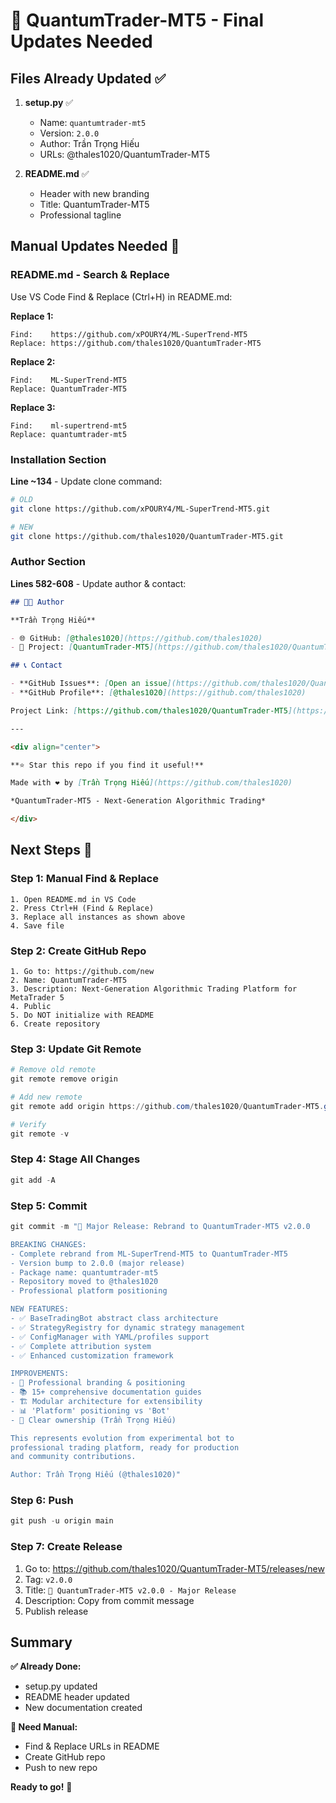 # 🚀 QuantumTrader-MT5 - Final Updates Needed

## Files Already Updated ✅

1. **setup.py** ✅
   - Name: `quantumtrader-mt5`
   - Version: `2.0.0`
   - Author: Trần Trọng Hiếu
   - URLs: @thales1020/QuantumTrader-MT5

2. **README.md** ✅  
   - Header with new branding
   - Title: QuantumTrader-MT5
   - Professional tagline

## Manual Updates Needed 📝

### README.md - Search & Replace

Use VS Code Find & Replace (Ctrl+H) in README.md:

**Replace 1:**
```
Find:    https://github.com/xPOURY4/ML-SuperTrend-MT5
Replace: https://github.com/thales1020/QuantumTrader-MT5
```

**Replace 2:**
```
Find:    ML-SuperTrend-MT5
Replace: QuantumTrader-MT5
```

**Replace 3:**
```
Find:    ml-supertrend-mt5
Replace: quantumtrader-mt5
```

### Installation Section

**Line ~134** - Update clone command:
```bash
# OLD
git clone https://github.com/xPOURY4/ML-SuperTrend-MT5.git

# NEW  
git clone https://github.com/thales1020/QuantumTrader-MT5.git
```

### Author Section

**Lines 582-608** - Update author & contact:
```markdown
## 👨‍💻 Author

**Trần Trọng Hiếu**

- 🌐 GitHub: [@thales1020](https://github.com/thales1020)
- 📂 Project: [QuantumTrader-MT5](https://github.com/thales1020/QuantumTrader-MT5)

## 📞 Contact

- **GitHub Issues**: [Open an issue](https://github.com/thales1020/QuantumTrader-MT5/issues)
- **GitHub Profile**: [@thales1020](https://github.com/thales1020)

Project Link: [https://github.com/thales1020/QuantumTrader-MT5](https://github.com/thales1020/QuantumTrader-MT5)

---

<div align="center">

**⭐ Star this repo if you find it useful!**

Made with ❤️ by [Trần Trọng Hiếu](https://github.com/thales1020)

*QuantumTrader-MT5 - Next-Generation Algorithmic Trading*

</div>
```

## Next Steps 🚀

### Step 1: Manual Find & Replace
```
1. Open README.md in VS Code
2. Press Ctrl+H (Find & Replace)
3. Replace all instances as shown above
4. Save file
```

### Step 2: Create GitHub Repo
```
1. Go to: https://github.com/new
2. Name: QuantumTrader-MT5
3. Description: Next-Generation Algorithmic Trading Platform for MetaTrader 5
4. Public
5. Do NOT initialize with README
6. Create repository
```

### Step 3: Update Git Remote
```powershell
# Remove old remote
git remote remove origin

# Add new remote
git remote add origin https://github.com/thales1020/QuantumTrader-MT5.git

# Verify
git remote -v
```

### Step 4: Stage All Changes
```powershell
git add -A
```

### Step 5: Commit
```powershell
git commit -m "🚀 Major Release: Rebrand to QuantumTrader-MT5 v2.0.0

BREAKING CHANGES:
- Complete rebrand from ML-SuperTrend-MT5 to QuantumTrader-MT5
- Version bump to 2.0.0 (major release)
- Package name: quantumtrader-mt5
- Repository moved to @thales1020
- Professional platform positioning

NEW FEATURES:
- ✅ BaseTradingBot abstract class architecture
- ✅ StrategyRegistry for dynamic strategy management  
- ✅ ConfigManager with YAML/profiles support
- ✅ Complete attribution system
- ✅ Enhanced customization framework

IMPROVEMENTS:
- 🎨 Professional branding & positioning
- 📚 15+ comprehensive documentation guides
- 🏗️ Modular architecture for extensibility
- 📊 'Platform' positioning vs 'Bot'
- 🎯 Clear ownership (Trần Trọng Hiếu)

This represents evolution from experimental bot to  
professional trading platform, ready for production
and community contributions.

Author: Trần Trọng Hiếu (@thales1020)"
```

### Step 6: Push
```powershell
git push -u origin main
```

### Step 7: Create Release
1. Go to: https://github.com/thales1020/QuantumTrader-MT5/releases/new
2. Tag: `v2.0.0`
3. Title: `🚀 QuantumTrader-MT5 v2.0.0 - Major Release`
4. Description: Copy from commit message
5. Publish release

## Summary

**✅ Already Done:**
- setup.py updated
- README header updated
- New documentation created

**📝 Need Manual:**
- Find & Replace URLs in README
- Create GitHub repo
- Push to new repo

**Ready to go!** 🎉
